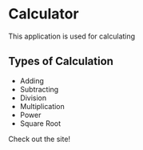 # Calculator 

This application is used for calculating

## Types of Calculation
- Adding
- Subtracting
- Division
- Multiplication
- Power
- Square Root

Check out the site!
